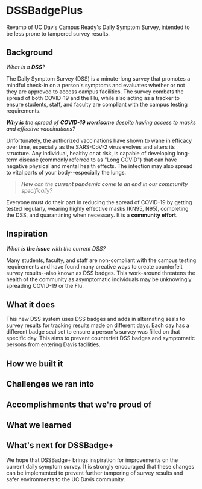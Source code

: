 # DSSBadgePlus
Revamp of UC Davis Campus Ready's Daily Symptom Survey, intended to be less prone to tampered survey results.

## Background
*What is a **DSS**?*

The Daily Symptom Survey (DSS) is a minute-long survey that promotes a mindful check-in on a person's symptoms and evaluates whether or not they are approved to access campus facilities. The survey combats the spread of both COVID-19 and the Flu, while also acting as a tracker to ensure students, staff, and faculty are compliant with the campus testing requirements.

***Why is** the spread of **COVID-19 worrisome** despite having access to masks and effective vaccinations?*

Unfortunately, the authorized vaccinations have shown to wane in efficacy over time, especially as the SARS-CoV-2 virus evolves and alters its structure. Any individual, healthy or at risk, is capable of developing long-term disease (commonly referred to as "Long COVID") that can have negative physical and mental health effects. The infection may also spread to vital parts of your body--especially the lungs.

>***How** can the **current pandemic come to an end** in **our community** specifically?*

Everyone must do their part in reducing the spread of COVID-19 by getting tested regularly, wearing highly effective masks (KN95, N95), completing the DSS, and quarantining when necessary. It is a **community effort**.
## Inspiration
*What is **the issue** with the current DSS?*

Many students, faculty, and staff are non-compliant with the campus testing requirements and have found many creative ways to create counterfeit survey results--also known as DSS badges. This work-around threatens the health of the community as asymptomatic individuals may be unknowingly spreading COVID-19 or the Flu.

## What it does
This new DSS system uses DSS badges and adds in alternating seals to survey results for tracking results made on different days. Each day has a different badge seal set to ensure a person's survey was filled on that specific day.
This aims to prevent counterfeit DSS badges and symptomatic persons from entering Davis facilities.


## How we built it

## Challenges we ran into

## Accomplishments that we're proud of

## What we learned

## What's next for DSSBadge+
We hope that DSSBadge+ brings inspiration for improvements on the current daily symptom survey. It is strongly encouraged that these changes can be implemented to prevent further tampering of survey results and safer environments to the UC Davis community.